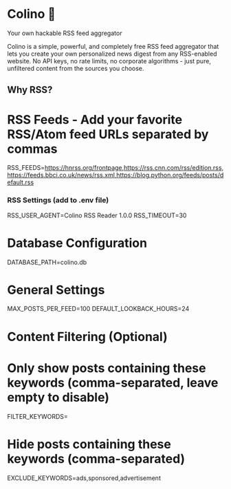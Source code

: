 # Colino 📰

Your own hackable RSS feed aggregator

Colino is a simple, powerful, and completely free RSS feed aggregator that lets you create your own personalized news digest from any RSS-enabled website. No API keys, no rate limits, no corporate algorithms - just pure, unfiltered content from the sources you choose.

## Why RSS?
# RSS Feeds - Add your favorite RSS/Atom feed URLs separated by commas
RSS_FEEDS=https://hnrss.org/frontpage,https://rss.cnn.com/rss/edition.rss,https://feeds.bbci.co.uk/news/rss.xml,https://blog.python.org/feeds/posts/default.rss

### RSS Settings (add to .env file)
RSS_USER_AGENT=Colino RSS Reader 1.0.0
RSS_TIMEOUT=30

# Database Configuration
DATABASE_PATH=colino.db

# General Settings
MAX_POSTS_PER_FEED=100
DEFAULT_LOOKBACK_HOURS=24

# Content Filtering (Optional)
# Only show posts containing these keywords (comma-separated, leave empty to disable)
FILTER_KEYWORDS=

# Hide posts containing these keywords (comma-separated)
EXCLUDE_KEYWORDS=ads,sponsored,advertisement